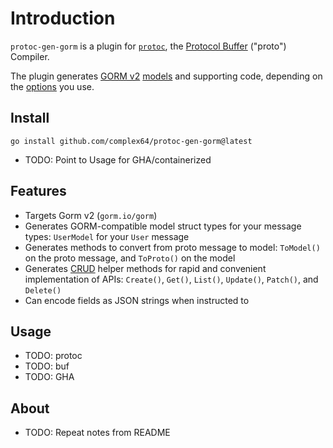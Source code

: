 # Introduction

`protoc-gen-gorm` is a plugin for [`protoc`](https://grpc.io/docs/protoc-installation/), the [Protocol Buffer](https://developers.google.com/protocol-buffers) ("proto") Compiler.

The plugin generates [GORM v2](https://gorm.io/) [models](https://gorm.io/docs/models.html) and supporting code, depending on the [options](options.md) you use.

## Install

```
go install github.com/complex64/protoc-gen-gorm@latest
```

- TODO: Point to Usage for GHA/containerized

## Features

- Targets Gorm v2 (`gorm.io/gorm`)
- Generates GORM-compatible model struct types for your message types: `UserModel` for your `User` message
- Generates methods to convert from proto message to model: `ToModel()` on the proto message, and `ToProto()` on the model
- Generates [CRUD](https://en.wikipedia.org/wiki/Create,_read,_update_and_delete) helper methods for rapid and convenient implementation of APIs: `Create()`, `Get()`, `List()`, `Update()`, `Patch()`, and `Delete()`
- Can encode fields as JSON strings when instructed to

## Usage

- TODO: protoc
- TODO: buf
- TODO: GHA

## About

- TODO: Repeat notes from README
